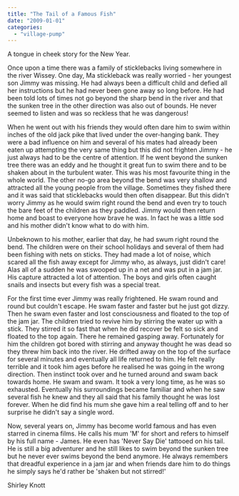 ```yaml
---
title: "The Tail of a Famous Fish"
date: "2009-01-01"
categories: 
  - "village-pump"
---
```


A tongue in cheek story for the New Year.

Once upon a time there was a family of sticklebacks living somewhere in the river Wissey. One day, Ma stickleback was really worried - her youngest son Jimmy was missing. He had always been a difficult child and defied all her instructions but he had never been gone away so long before. He had been told lots of times not go beyond the sharp bend in the river and that the sunken tree in the other direction was also out of bounds. He never seemed to listen and was so reckless that he was dangerous!

When he went out with his friends they would often dare him to swim within inches of the old jack pike that lived under the over-hanging bank. They were a bad influence on him and several of his mates had already been eaten up attempting the very same thing but this did not frighten Jimmy - he just always had to be the centre of attention. If he went beyond the sunken tree there was an eddy and he thought it great fun to swim there and to be shaken about in the turbulent water. This was his most favourite thing in the whole world. The other no-go area beyond the bend was very shallow and attracted all the young people from the village. Sometimes they fished there and it was said that sticklebacks would then often disappear. But this didn't worry Jimmy as he would swim right round the bend and even try to touch the bare feet of the children as they paddled. Jimmy would then return home and boast to everyone how brave he was. In fact he was a little sod and his mother didn't know what to do with him.

Unbeknown to his mother, earlier that day, he had swum right round the bend. The children were on their school holidays and several of them had been fishing with nets on sticks. They had made a lot of noise, which scared all the fish away except for Jimmy who, as always, just didn't care! Alas all of a sudden he was swooped up in a net and was put in a jam jar. His capture attracted a lot of attention. The boys and girls often caught snails and insects but every fish was a special treat.

For the first time ever Jimmy was really frightened. He swam round and round but couldn't escape. He swam faster and faster but he just got dizzy. Then he swam even faster and lost consciousness and floated to the top of the jam jar. The children tried to revive him by stirring the water up with a stick. They stirred it so fast that when he did recover be felt so sick and floated to the top again. There he remained gasping away. Fortunately for him the children got bored with stirring and anyway thought he was dead so they threw him back into the river. He drifted away on the top of the surface for several minutes and eventually all life returned to him. He felt really terrible and it took him ages before he realised he was going in the wrong direction. Then instinct took over and he turned around and swam back towards home. He swam and swam. It took a very long time, as he was so exhausted. Eventually his surroundings became familiar and when he saw several fish he knew and they all said that his family thought he was lost forever. When he did find his mum she gave him a real telling off and to her surprise he didn't say a single word.

Now, several years on, Jimmy has become world famous and has even starred in cinema films. He calls his mum 'M' for short and refers to himself by his full name - James. He even has 'Never Say Die' tattooed on his tail. He is still a big adventurer and he still likes to swim beyond the sunken tree but he never ever swims beyond the bend anymore. He always remembers that dreadful experience in a jam jar and when friends dare him to do things he simply says he'd rather be 'shaken but not stirred!'

Shirley Knott
